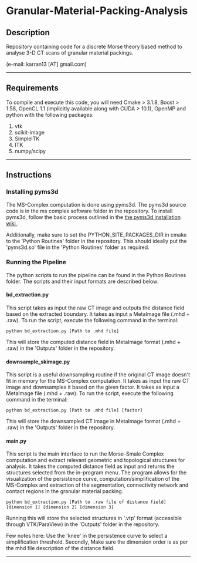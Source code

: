 # Granular-Material-Packing-Analysis

## Description 

Repository containing code for a discrete Morse theory based method to analyse 3-D CT scans of granular material packings. 

(e-mail: karran13 [AT] gmail.com)

---

## Requirements

To compile and execute this code, you will need Cmake > 3.1.8, Boost > 1.58, OpenCL 1.1 (implicitly available along with CUDA > 10.1), OpenMP and python with the following packages: 

1. vtk
2. scikit-image
3. SimpleITK
4. ITK
5. numpy/scipy

---

## Instructions

### Installing pyms3d

The MS-Complex computation is done using pyms3d. The pyms3d source code is in the ms complex software folder in the repository. To install pyms3d, follow the basic process outlined in the <a href = "https://bitbucket.org/vgl_iisc/mscomplex-3d/wiki/Installation"> the pyms3d installation wiki </a>. 

Additionally, make sure to set the PYTHON_SITE_PACKAGES_DIR in cmake to the 'Python Routines' folder in the repository. This should ideally put the 'pyms3d.so' file in the 'Python Routines' folder as required.  

### Running the Pipeline

The python scripts to run the pipeline can be found in the Python Routines folder. The scripts and their input formats are described below: 

#### bd_extraction.py 

This script takes as input the raw CT image and outputs the distance field based on the extracted boundary. It takes as input a MetaImage file (.mhd + .raw). To run the script, execute the following command in the terminal: 

`python bd_extraction.py [Path to .mhd file]` 

This will store the computed distance field in MetaImage format (.mhd + .raw) in the 'Outputs' folder in the repository.

#### downsample_skimage.py 

This script is a useful downsampling routine if the original CT image doesn't fit in memory for the MS-Complex computation. It takes as input the raw CT image and downsamples it based on the given factor. It takes as input a MetaImage file (.mhd + .raw). To run the script, execute the following command in the terminal: 

`python bd_extraction.py [Path to .mhd file] [factor]` 

This will store the downsampled CT image in MetaImage format (.mhd + .raw) in the 'Outputs' folder in the repository.

#### main.py 

This script is the main interface to run the Morse-Smale Complex computation and extract relevant geometric and topological structures for analysis. It takes the computed distance field as input and returns the structures selected from the in-program menu. The program allows for the visualization of the persistence curve, computation/simplification of the MS-Complex and extraction of the segmentation, connectivity network and contact regions in the granular material packing.  

`python bd_extraction.py [Path to .raw file of distance field] [dimension 1] [dimension 2] [dimension 3]` 

Running this will store the selected structures in '.vtp' format (accessible through VTK/ParaView) in the 'Outputs' folder in the repository.

Few notes here: Use the 'knee' in the persistence curve to select a simplification threshold. Secondly, Make sure the dimension order is as per the mhd file description of the distance field.

---
